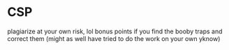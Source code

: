 # CSP

plagiarize at your own risk, lol
bonus points if you find the booby traps and correct them (might as well have tried to do the work on your own yknow)
